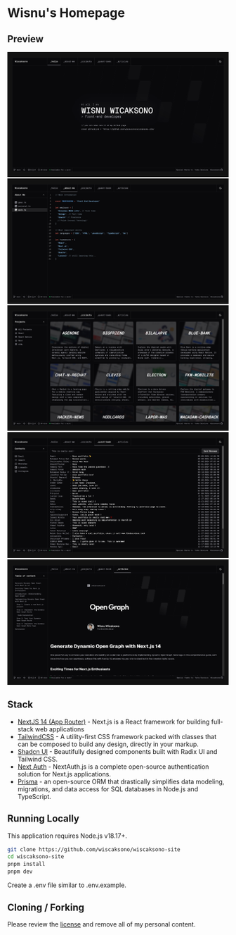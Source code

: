 # Wisnu's Homepage

## Preview

![Preview 1](./public/preview-1.png)
![Preview 2](./public/preview-2.png)
![Preview 3](./public/preview-3.png)
![Preview 4](./public/preview-4.png)
![Preview 5](./public/preview-5.png)

## Stack

- [NextJS 14 (App Router)](https://nextjs.org) - Next.js is a React framework for building full-stack web applications
- [TailwindCSS](https://tailwindcss.com) - A utility-first CSS framework packed with classes that can be composed to build any design, directly in your markup.
- [Shadcn UI](https://ui.shadcn.com/) - Beautifully designed components built with Radix UI and Tailwind CSS.
- [Next Auth](https://next-auth.js.org) - NextAuth.js is a complete open-source authentication solution for Next.js applications.
- [Prisma](https://www.prisma.io) - an open-source ORM that drastically simplifies data modeling, migrations, and data access for SQL databases in Node.js and TypeScript.

## Running Locally

This application requires Node.js v18.17+.

```bash
git clone https://github.com/wiscaksono/wiscaksono-site
cd wiscaksono-site
pnpm install
pnpm dev
```

Create a .env file similar to .env.example.

## Cloning / Forking

Please review the [license](https://github.com/wiscaksono/wiscaksono-site/blob/master/LICENSE.txt) and remove all of my personal content.
